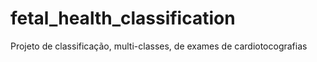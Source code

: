 # fetal_health_classification
Projeto de classificação, multi-classes, de exames de cardiotocografias 
